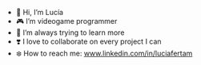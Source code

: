 - 🧩 Hi, I’m Lucía 
- 🎮 I’m videogame programmer 
- 🌟 I’m always trying to learn more
- ❣️ I love to collaborate on every project I can
- ❄️ How to reach me: www.linkedin.com/in/luciafertam
